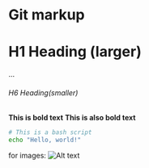 # Git markup
# H1 Heading (larger)
...
###### H6 Heading(smaller)

**This is bold text**
__This is also bold text__

```bash
# This is a bash script
echo "Hello, world!"
```
for images:
![Alt text](http://url-to-image.com)